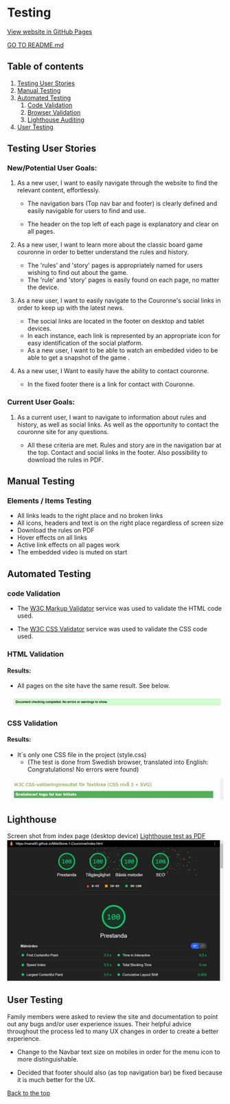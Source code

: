 # Testing

[View website in GitHub Pages](https://manell0.github.io/MileStone-1-Couronne/index.html)

[GO TO README.md](README.md)

## Table of contents

1. [Testing User Stories](#Testing-User-Stories)
2. [Manual Testing](#Manual-Testing)
3. [Automated Testing](#Automated-Testing)
   1. [Code Validation](#Code-Validation)
   2. [Browser Validation](#HTML-Validation)
   3. [Lighthouse Auditing](#Lighthouse)
4. [User Testing](#User-Testing)

## Testing User Stories

### New/Potential User Goals:

1. As a new user, I want to easily navigate through the website to find the relevant content, effortlessly.

   - The navigation bars (Top nav bar and footer) is clearly defined and easily navigable for users to find and use.

   - The header on the top left of each page is explanatory and clear on all pages.

2. As a new user, I want to learn more about the classic board game couronne in order to better understand the rules and history.

   - The 'rules' and 'story' pages is appropriately named for users wishing to find out about the game.
   - The 'rule' and 'story' pages is easily found on each page, no matter the device.

3. As a new user, I want to easily navigate to the Couronne's social links in order to keep up with the latest news.

   - The social links are located in the footer on desktop and tablet devices.
   - In each instance, each link is represented by an appropriate icon for easy identification of the social platform.
   - As a new user, I want to be able to watch an embedded video to be able to get a snapshot of the game .

4. As a new user, I Want to easily have the ability to contact couronne.

   - In the fixed footer there is a link for contact with Couronne. 

### Current User Goals:
1. As a current user, I want to navigate to information about rules and history, as well as social links. As well as the opportunity to contact the couronne site for any questions.
   
   - All these criteria are met. Rules and story are in the navigation bar at the top. Contact and social links in the footer. Also possibility to download the rules in PDF.

## Manual Testing

### Elements / Items Testing

- All links leads to the right place and no broken links
- All icons, headers and text is on the right place regardless of screen size
- Download the rules on PDF
- Hover effects on all links
- Active link effects on all pages work
- The embedded video is muted on start

## Automated Testing

### code Validation

- The [W3C Markup Validator](https://validator.w3.org/) service was used to validate the HTML code used.

- The [W3C CSS Validator](https://jigsaw.w3.org/css-validator/) service was used to validate the CSS code used.

### HTML Validation

#### Results:

- All pages on the site have the same result. See below.

![HTML Validation](assets/images/html.validaor-image.jpg)

### CSS Validation

#### Results:

- It´s only one CSS file in the project (style.css)
  - (The test is done from Swedish browser, translated into English: Congratulations! No errors were found)

![CSS Validation](assets/images/css-validaor-image.jpg)

## Lighthouse

Screen shot from index page (desktop device)
[Lighthouse test as PDF ](assets/lighthouse.pdf)
![lighthouse test](assets/images/github-100.jpg)

## User Testing

Family members were asked to review the site and documentation to point out any bugs and/or user experience issues. Their helpful advice throughout the process led to many UX changes in order to create a better experience.

- Change to the Navbar text size on mobiles in order for the menu icon to more distinguishable.

- Decided that footer should also (as top navigation bar) be fixed because it is much better for the UX.

[Back to the top](#Testing)
